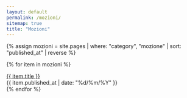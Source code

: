```yaml
---
layout: default
permalink: /mozioni/
sitemap: true
title: "Mozioni"
---
```


{% assign mozioni = site.pages | where: "category", "mozione" | sort: "published_at" | reverse %}

{% for item in mozioni %}

<div class="row">
    <div class="col">
        <a href="{{ item.permalink }}">{{ item.title }}</a>
    </div>
    <div class="col text-right">
        {{ item.published_at | date: "%d/%m/%Y" }}
    </div>
</div>
{% endfor %}
